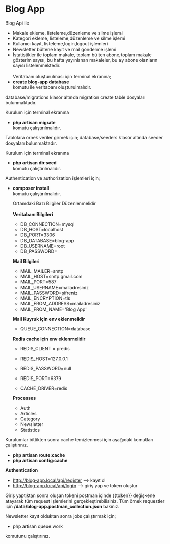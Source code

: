 # Blog App
Blog Api ile
- Makale ekleme, listeleme,düzenleme ve silme işlemi<br>
- Kategori ekleme, listeleme,düzenleme ve silme işlemi<br>
- Kullanıcı kayıt, listeleme,login,logout işlemleri<br>
- Newsletter bültene kayıt ve mail gönderme işlemi<br>
- İstatistikler ile toplam makale, toplam bülten abone,toplam makale gösterim sayısı, bu hafta yayınlanan makaleler, bu ay abone olanların sayısı listelenmektedir.   <br>  
 Veritabanı oluşturulması için terminal ekranına;
 - **create blog-app database** <br> 
 komutu ile veritabanı oluşturulmalıdır.
 
 database/migrations klasör altında migration create table dosyaları bulunmaktadır.
 
 Kurulum için terminal ekranına<br>
 - **php artisan migrate** <br>
 komutu çalıştırılmalıdır.

 Tablolara örnek veriler girmek için;
 database/seeders klasör altında seeder dosyaları bulunmaktadır.
 
 Kurulum için terminal ekranına<br>
 - **php artisan db:seed** <br>
 komutu çalıştırılmalıdır.
 
 Authentication ve authorization işlemleri için;
 - **composer install** <br>
  komutu çalıştırılmalıdır.

   
   Ortamdaki Bazı Bilgiler Düzenlenmelidir<br><br>
    **Veritabanı Bilgileri**
    - DB_CONNECTION=mysql
    - DB_HOST=localhost
    - DB_PORT=3306
    - DB_DATABASE=blog-app
    - DB_USERNAME=root
    - DB_PASSWORD=
 
    **Mail Bilgileri**
   - MAIL_MAILER=smtp
   - MAIL_HOST=smtp.gmail.com
   - MAIL_PORT=587
   - MAIL_USERNAME=mailadresiniz
   - MAIL_PASSWORD=şifreniz
   - MAIL_ENCRYPTION=tls
   - MAIL_FROM_ADDRESS=mailadresiniz
   - MAIL_FROM_NAME='Blog App'
   
   **Mail Kuyruk için env eklenmelidir**
   - QUEUE_CONNECTION=database
       
    **Redis cache için env eklenmelidir**

    - REDIS_CLIENT = predis
    - REDIS_HOST=127.0.0.1
    - REDIS_PASSWORD=null
    - REDIS_PORT=6379
    
    - CACHE_DRIVER=redis

    **Processes**
     - Auth
     - Articles
     - Category
     - Newsletter
     - Statistics
 
 Kurulumlar bittikten sonra cache temizlenmesi için aşağıdaki komutları çalıştırınız.
 - **php artisan route:cache**
 - **php artisan config:cache**
 
 **Authentication**
 
 - http://blog-app.local/api/register --> kayıt ol
 - http://blog-app.local/api/login --> giriş yap ve token oluştur
 
 Giriş yaptıktan sonra oluşan tokeni postman içinde {{token}} değişkene atayarak tüm request işlemlerini gerçekleştirebilisiniz.
 Tüm örnek requestler için 
 **/data/blog-app.postman_collection.json** bakınız.


 Newsletter kayıt olduktan sonra jobs çalıştırmak için;
 - php artisan queue:work

komutunu çalıştırınız.
